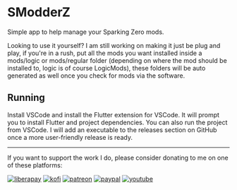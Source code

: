 # SModderZ

Simple app to help manage your Sparking Zero mods.

Looking to use it yourself? I am still working on making it just be plug and play, if you're in a rush, put all the mods you want installed inside a mods/logic or mods/regular folder (depending on where the mod should be installed to, logic is of course LogicMods), these folders will be auto generated as well once you check for mods via the software.

## Running

Install VSCode and install the Flutter extension for VSCode. It will prompt you to install Flutter and project dependencies. You can also run the project from VSCode. I will add an executable to the releases section on GitHub once a more user-friendly release is ready.

---

If you want to support the work I do, please consider donating to me on one of these platforms:

[<img alt="liberapay" src="https://img.shields.io/badge/-LiberaPay-EBC018?style=flat-square&logo=liberapay&logoColor=white" />](https://liberapay.com/stevesteacher/)
[<img alt="kofi" src="https://img.shields.io/badge/-Kofi-7648BB?style=flat-square&logo=ko-fi&logoColor=white" />](https://ko-fi.com/stevesteacher)
[<img alt="patreon" src="https://img.shields.io/badge/-Patreon-F43F4B?style=flat-square&logo=patreon&logoColor=white" />](https://www.patreon.com/Stevesteacher)
[<img alt="paypal" src="https://img.shields.io/badge/-PayPal-0c1a55?style=flat-square&logo=paypal&logoColor=white" />](https://www.paypal.com/donate/?hosted_button_id=P9V2M4Q6WYHR8)
[<img alt="youtube" src="https://img.shields.io/badge/-YouTube-fc0032?style=flat-square&logo=youtube&logoColor=white" />](https://www.youtube.com/@Stevesteacher/join)
